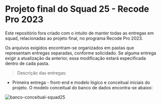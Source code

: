 # Projeto final do Squad 25 - Recode Pro 2023

Este repositório fora criado com o intuito de manter todas as entregas em squad, relacionadas ao projeto final, no programa Recode Pro 2023.

Os arquivos exigidos encontram-se organizados em pastas que representam entregas separadas, conforme solicidado. Se alguma entrega exigir a atualização da anterior, essa modificação estará especificada dentro de cada pasta.

> Descrição das entregas:

+ Primeira entrega - front-end e modelo lógico e conceitual iniciais do projeto. O modelo conceitual do banco de dados encontra-se abaixo: 

![banco-conceitual-squad25](https://github.com/squad25-recodePro23/projetofinal-recodepro/assets/142354609/f39ba6bb-fd87-4e57-8eeb-3adfa4ec05fb)
